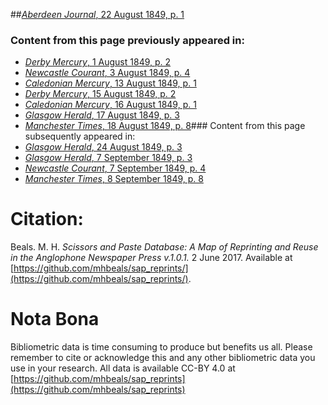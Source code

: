 ##[*Aberdeen Journal*, 22 August 1849, p. 1](https://mhbeals.github.io/sap_html/Aberdeen-Journal/Aberdeen-Journal-22-August-1849-p-1)

### Content from this page previously appeared in:
+ [*Derby Mercury*, 1 August 1849, p. 2](https://mhbeals.github.io/sap_html/Derby-Mercury/Derby-Mercury-1-August-1849-p-2)
+ [*Newcastle Courant*, 3 August 1849, p. 4](https://mhbeals.github.io/sap_html/Newcastle-Courant/Newcastle-Courant-3-August-1849-p-4)
+ [*Caledonian Mercury*, 13 August 1849, p. 1](https://mhbeals.github.io/sap_html/Caledonian-Mercury/Caledonian-Mercury-13-August-1849-p-1)
+ [*Derby Mercury*, 15 August 1849, p. 2](https://mhbeals.github.io/sap_html/Derby-Mercury/Derby-Mercury-15-August-1849-p-2)
+ [*Caledonian Mercury*, 16 August 1849, p. 1](https://mhbeals.github.io/sap_html/Caledonian-Mercury/Caledonian-Mercury-16-August-1849-p-1)
+ [*Glasgow Herald*, 17 August 1849, p. 3](https://mhbeals.github.io/sap_html/Glasgow-Herald/Glasgow-Herald-17-August-1849-p-3)
+ [*Manchester Times*, 18 August 1849, p. 8](https://mhbeals.github.io/sap_html/Manchester-Times/Manchester-Times-18-August-1849-p-8)### Content from this page subsequently appeared in:
+ [*Glasgow Herald*, 24 August 1849, p. 3](https://mhbeals.github.io/sap_html/Glasgow-Herald/Glasgow-Herald-24-August-1849-p-3)
+ [*Glasgow Herald*, 7 September 1849, p. 3](https://mhbeals.github.io/sap_html/Glasgow-Herald/Glasgow-Herald-7-September-1849-p-3)
+ [*Newcastle Courant*, 7 September 1849, p. 4](https://mhbeals.github.io/sap_html/Newcastle-Courant/Newcastle-Courant-7-September-1849-p-4)
+ [*Manchester Times*, 8 September 1849, p. 8](https://mhbeals.github.io/sap_html/Manchester-Times/Manchester-Times-8-September-1849-p-8)
                    
# Citation: 

Beals. M. H. *Scissors and Paste Database: A Map of Reprinting and Reuse in the Anglophone Newspaper Press v.1.0.1.* 2 June 2017. Available at [https://github.com/mhbeals/sap_reprints/](https://github.com/mhbeals/sap_reprints/). 
                    
# Nota Bona

Bibliometric data is time consuming to produce but benefits us all. Please remember to cite or acknowledge this and any other bibliometric data you use in your research. All data is available CC-BY 4.0 at [https://github.com/mhbeals/sap_reprints](https://github.com/mhbeals/sap_reprints)